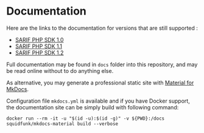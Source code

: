 # Documentation

Here are the links to the documentation for versions that are still supported : 

- [SARIF PHP SDK 1.0](https://llaville.github.io/sarif-php-sdk/1.0/)
- [SARIF PHP SDK 1.1](https://llaville.github.io/sarif-php-sdk/1.1/)
- [SARIF PHP SDK 1.2](https://llaville.github.io/sarif-php-sdk/1.2/)

Full documentation may be found in `docs` folder into this repository, and may be read online without to do anything else.

As alternative, you may generate a professional static site with [Material for MkDocs][mkdocs-material].

Configuration file `mkdocs.yml` is available and if you have Docker support, 
the documentation site can be simply build with following command:

```shell
docker run --rm -it -u "$(id -u):$(id -g)" -v ${PWD}:/docs squidfunk/mkdocs-material build --verbose
```

[mkdocs-material]: https://github.com/squidfunk/mkdocs-material
